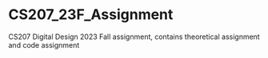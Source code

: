 # CS207_23F_Assignment
CS207 Digital Design 2023 Fall assignment, contains theoretical assignment and code assignment
